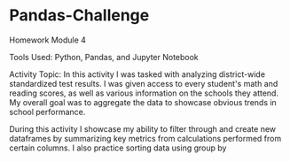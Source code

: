 # Pandas-Challenge
Homework Module 4

Tools Used: Python, Pandas, and Jupyter Notebook

Activity Topic: In this activity I was tasked with analyzing district-wide standardized test results. I was given access to every student's math and reading scores, as well as various information on the schools they attend. My overall goal was to aggregate the data to showcase obvious trends in school performance.

During this activity I showcase my ability to filter through and create new dataframes by summarizing key metrics from calculations performed from certain columns.
I also practice sorting data using group by 
